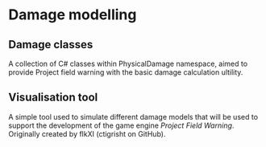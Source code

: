 # Damage modelling 

## Damage classes

A collection of C# classes within PhysicalDamage namespace, aimed to provide Project field warning with the basic damage calculation ultility.

## Visualisation tool

A simple tool used to simulate different damage models that will be used to support the development of the game engine *Project Field Warning*.
Originally created by flkXI (ctigrisht on GitHub).
